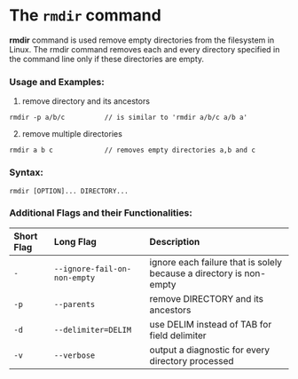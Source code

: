 
# The `rmdir` command

**rmdir** command is used remove empty directories from the filesystem in Linux. The rmdir command removes each and every directory specified in the command line only if these directories are empty.

### Usage and Examples:

1. remove directory and its ancestors
```
rmdir -p a/b/c			// is similar to 'rmdir a/b/c a/b a'
```
2. remove multiple directories
```
rmdir a b c				// removes empty directories a,b and c
```

### Syntax:

```
rmdir [OPTION]... DIRECTORY...
```

### Additional Flags and their Functionalities:

|**Short Flag**   |**Long Flag**   |**Description**   |
|:---|:---|:---|
|`-`|`--ignore-fail-on-non-empty`|ignore each failure that is solely because a directory is non-empty|
|`-p`|`--parents`|remove DIRECTORY and its ancestors|
|`-d`|`--delimiter=DELIM`|use DELIM instead of TAB for field delimiter|
|`-v`|`--verbose`|output a diagnostic for every directory processed|

